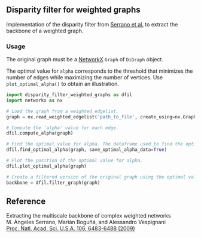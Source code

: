 ## Disparity filter for weighted graphs

Implementation of the disparity filter from [Serrano et al.](https://doi.org/10.1073/pnas.0808904106) to extract the backbone of a weighted graph.


### Usage

The original graph must be a [NetworkX](https://networkx.org/) `Graph` of `DiGraph` object.

The optimal value for `alpha` corresponds to the threshold that minimizes the number of edges while maximizing the number of vertices. Use `plot_optimal_alpha()` to obtain an illustration.

```python
import disparity_filter_weighted_graphs as dfil
import networkx as nx

# Load the graph from a weighted edgelist.
graph = nx.read_weighted_edgelist('path_to_file', create_using=nx.Graph())

# Compute the 'alpha' value for each edge.
dfil.compute_alpha(graph)

# Find the optimal value for alpha. The dataframe used to find the optimal value for alpha is saves to `finding_optimal_alpha.csv.zip`.
dfil.find_optimal_alpha(graph, save_optimal_alpha_data=True)

# Plot the position of the optimal value for alpha.
dfil.plot_optimal_alpha(graph)

# Create a filtered version of the original graph using the optimal value for alpha.
backbone = dfil.filter_graph(graph)
```


## Reference

Extracting the multiscale backbone of complex weighted networks<br>
M. Ángeles Serrano, Marián Boguñá, and Alessandro Vespignani<br>
[Proc. Natl. Acad. Sci. U.S.A. 106, 6483-6488 (2009)](https://doi.org/10.1073/pnas.0808904106)
